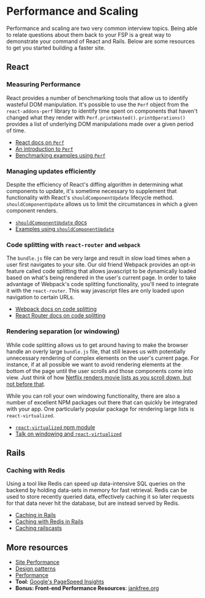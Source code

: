 # Performance and Scaling

Performance and scaling are two very common interview topics. Being able to
relate questions about them back to your FSP is a great way to demonstrate
your command of React and Rails. Below are some resources to get you started
building a faster site.

## React

### Measuring Performance

React provides a number of benchmarking tools that allow us to identify
wasteful DOM manipulation. It's possible to use the `Perf` object from
the `react-addons-perf` library to identify time spent on components that
haven't changed what they render with `Perf.printWasted()`. `printOperations()`
provides a list of underlying DOM manipulations made over a given period of time.

* [React docs on `Perf`][perf-docs]
* [An introduction to `Perf`][perf-debugging]
* [Benchmarking examples using `Perf`][perf-examples]

[perf-docs]: https://facebook.github.io/react/docs/perf.html
[perf-debugging]: http://benchling.engineering/performance-engineering-with-react/
[perf-examples]: http://benchling.engineering/deep-dive-react-perf-debugging/

### Managing updates efficiently

Despite the efficiency of React's diffing algorithm in determining what components
to update, it's sometime necessary to supplement that functionality with React's
`shouldComponentUpdate` lifecycle method. `shouldComponentUpdate` allows us to
limit the circumstances in which a given component renders.

* [`shouldComponentUpdate` docs][should-component-update-docs]
* [Examples using `shouldComponentUpdate`][should-component-update-explanation]

[should-component-update-docs]: https://facebook.github.io/react/docs/react-component.html#shouldcomponentupdate
[should-component-update-explanation]: https://facebook.github.io/react/docs/optimizing-performance.html#shouldcomponentupdate-in-action

### Code splitting with `react-router` and `webpack`

The `bundle.js` file can be very large and result in slow load times when
a user first navigates to your site. Our old friend Webpack provides an
opt-in feature called code splitting that allows javascript to be
dynamically loaded based on what's being rendered in the user's
current page. In order to take advantage of Webpack's code splitting
functionality, you'll need to integrate it with the `react-router`. This
way javascript files are only loaded upon navigation to certain URLs.

* [Webpack docs on code splitting][webpack-docs]
* [React Router docs on code splitting][react-router-webpack]

[webpack-docs]: https://webpack.github.io/docs/code-splitting.html
[react-router-webpack]: https://github.com/ReactTraining/react-router/blob/master/docs/guides/DynamicRouting.md

### Rendering separation (or windowing)

While code splitting allows us to get around having to make the browser handle
an overly large `bundle.js` file, that still leaves us with potentially unnecessary
rendering of complex elements on the user's current page. For instance, if at all
possible we want to avoid rendering elements at the bottom of the page until the
user scrolls and those components come into view. Just think of how [Netflix renders movie
lists as you scroll down, but not before that][netflix-blog-post].

While you can roll your own windowing functionality, there are
also a number of excellent NPM packages out there that can quickly be integrated
with your app. One particularly popular package for rendering large lists is
`react-virtualized`.

* [`react-virtualized` npm module][react-virtualized]
* [Talk on windowing and `react-virtualized`][react-windowing-talk]

[netflix-blog-post]: http://techblog.netflix.com/2015/08/making-netflixcom-faster.html
[react-virtualized]: https://github.com/bvaughn/react-virtualized
[react-windowing-talk]: https://bvaughn.github.io/connect-tech-2016/#/0/0

## Rails

### Caching with Redis

Using a tool like Redis can speed up data-intensive SQL queries on the backend by
holding data-sets in memory for fast retrieval. Redis can be used to store
recently queried data, effectively caching it so later requests for that data
never hit the database, but are instead served by Redis.

* [Caching in Rails][rails-caching]
* [Caching with Redis in Rails][redis-caching]
* [Caching railscasts][railscasts-caching]

[rails-caching]: https://github.com/appacademy/curriculum/blob/master/full-stack-project/readings/caching.md
[redis-caching]: https://github.com/appacademy/curriculum/blob/master/full-stack-project/readings/redis.md
[railscasts-caching]: https://github.com/appacademy/curriculum/blob/master/full-stack-project/readings/caching-railscasts.md

## More resources


* [Site Performance][performance]
* [Design patterns][design-patterns]
* [Performance][yahoo-performance]
* **Tool**: [Google's PageSpeed Insights][pagespeed]
* **Bonus: Front-end Performance Resources**: [jankfree.org][jankfree]

[performance]: http://developer.yahoo.com/performance/rules.html
[design-patterns]: https://github.com/appacademy/curriculum/blob/master/full-stack-project/readings/design_patterns.md
[yahoo-performance]: https://developer.yahoo.com/performance/rules.html
[pagespeed]: https://developers.google.com/speed/pagespeed/insights/
[jankfree]: http://jankfree.org/
